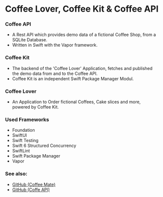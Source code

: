 # Coffee Lover, Coffee Kit & Coffee API

### Coffee API 

- A Rest API which provides demo data of a fictional Coffee Shop, from a SQLite Database.
- Written in Swift with the Vapor framework.

### Coffee Kit

- The backend of the 'Coffee Lover' Application, fetches and published the demo data from and to the Coffee API.
- Coffee Kit is an independent Swift Package Manager Modul.
### Coffee Lover

 - An Application to Order fictional Coffees, Cake slices and more, powered by Coffee Kit.

### Used Frameworks

 - Foundation
 - SwiftUI
 - Swift Testing
 - Swift 6 Structured Concurrency
 - SwiftLint
 - Swift Package Manager
 - Vapor

### See also:

 - [GitHub (Coffee Mate)](https://github.com/CodebyCR/coffee-mate)
 - [GitHub (Coffe API)](https://github.com/CodebyCR/Coffee-API)
